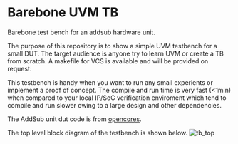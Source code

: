 # Barebone UVM TB
Barebone test bench for an addsub hardware unit.

The purpose of this repository is to show a simple UVM testbench for a small DUT. The target audience is anyone try to learn UVM or create a TB from scratch.  A makefile for VCS is available and will be provided on request. 

This testbench is handy when you want to run any small experients or implement a proof of concept. The compile and run time is very fast (<1min) when compared to your local IP/SoC verification enviroment which tend to compile and run slower owing to a large design and other dependencies. 

The AddSub unit dut code is from [opencores](https://opencores.org/projects/fixed_point_arithmetic_parameterized).

The top level block diagram of the testbench is shown below. 
![tb_top](https://user-images.githubusercontent.com/4466487/54466847-07bf4c80-473f-11e9-95a4-32c7e403a15a.png)
